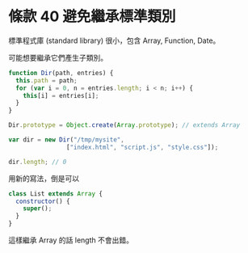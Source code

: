 # 條款 40 避免繼承標準類別

標準程式庫 (standard library) 很小，包含 Array, Function, Date。

可能想要繼承它們產生子類別。

```javascript
function Dir(path, entries) {
  this.path = path;
  for (var i = 0, n = entries.length; i < n; i++) {
    this[i] = entries[i];
  }
}

Dir.prototype = Object.create(Array.prototype); // extends Array

var dir = new Dir("/tmp/mysite",
                ["index.html", "script.js", "style.css"]);

dir.length; // 0
```

用新的寫法，倒是可以

```javascript
class List extends Array {
  constructor() {
    super();
  }
}
```

這樣繼承 Array 的話 length 不會出錯。

